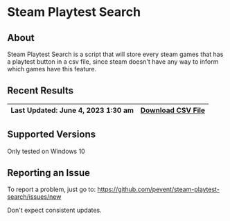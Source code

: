 # Steam Playtest Search
## About

Steam Playtest Search is a script that will store every steam games that has a playtest button in a csv file,
since steam doesn't have any way to inform which games have this feature.

## Recent Results

| Last Updated: June 4, 2023 1:30 am |[Download CSV File](./export/playtest_appid.csv)|
|------------------------------------|--------------------|


## Supported Versions

Only tested on Windows 10

## Reporting an Issue
 
To report a problem, just go to:
https://github.com/pevent/steam-playtest-search/issues/new

Don't expect consistent updates.
